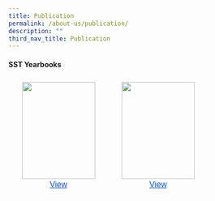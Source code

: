 ```yaml
---
title: Publication
permalink: /about-us/publication/
description: ""
third_nav_title: Publication
---
```

#### SST Yearbooks

<table style="border:none;border-collapse:collapse;"><colgroup><col width="196"><col width="197"></colgroup><tbody><tr style="height:0pt"><td style="border-left:solid #ffffff 1pt;border-right:solid #ffffff 1pt;border-bottom:solid #ffffff 1pt;border-top:solid #ffffff 1pt;vertical-align:top;padding:5pt 5pt 5pt 5pt;overflow:hidden;overflow-wrap:break-word;"><p style="line-height:1.38;text-align: center;margin-top:0pt;margin-bottom:0pt;" dir="ltr"><span style="font-size:12pt;font-family:Arial;color:#000000;background-color:transparent;font-weight:400;font-style:normal;font-variant:normal;text-decoration:none;vertical-align:baseline;white-space:pre;white-space:pre-wrap;"><span style="border:none;display:inline-block;overflow:hidden;width:144px;height:192px;"><img style="margin-left:0px;margin-top:0px;" height="192" width="144" src="https://lh6.googleusercontent.com/_yDj1T32AE8t94AFzXJVQauIlI6dt-jvwiNFewFhlflLDDuinoeNdhj6cqvP9G430xtAR0kgOGXTL_2seam2CWCoBZlPRzKWTDJ8N9p1rSCB8YfstrFZYq8qzN_6kAlf-GgCadIrY7uoJUBbd_CWfsY"></span></span></p><p style="line-height:1.38;text-align: center;margin-top:0pt;margin-bottom:0pt;" dir="ltr"><a style="text-decoration:none;" href="https://online.fliphtml5.com/wuzql/drkn/#p=1"><span style="font-size:12pt;font-family:Arial;color:#1155cc;background-color:transparent;font-weight:400;font-style:normal;font-variant:normal;text-decoration:underline;-webkit-text-decoration-skip:none;text-decoration-skip-ink:none;vertical-align:baseline;white-space:pre;white-space:pre-wrap;">View</span></a></p></td><td style="border-left:solid #ffffff 1pt;border-right:solid #ffffff 1pt;border-bottom:solid #ffffff 1pt;border-top:solid #ffffff 1pt;vertical-align:top;padding:5pt 5pt 5pt 5pt;overflow:hidden;overflow-wrap:break-word;"><p style="line-height:1.38;text-align: center;margin-top:0pt;margin-bottom:0pt;" dir="ltr"><span style="font-size:12pt;font-family:Arial;color:#000000;background-color:transparent;font-weight:400;font-style:normal;font-variant:normal;text-decoration:none;vertical-align:baseline;white-space:pre;white-space:pre-wrap;"><span style="border:none;display:inline-block;overflow:hidden;width:144px;height:192px;"><img style="margin-left:0px;margin-top:0px;" height="192" width="144" src="https://lh6.googleusercontent.com/1mH0OgV4GH4Bmy-IKLYXFjd2kENqUemVx_-1GK8_JoaeiIM-EfBTekpOShlKHVi4y0k68insO3x1RtCyQoUC2KynitqhrWTgbEPxOjPB2-6y-nO-MDF0c7XV51DJcX9sZo88noQJlPAn6GW4ovIGO6M"></span></span></p><p style="line-height:1.38;text-align: center;margin-top:0pt;margin-bottom:0pt;" dir="ltr"><a style="text-decoration:none;" href="https://online.fliphtml5.com/wuzql/sdfr/"><span style="font-size:12pt;font-family:Arial;color:#1155cc;background-color:transparent;font-weight:400;font-style:normal;font-variant:normal;text-decoration:underline;-webkit-text-decoration-skip:none;text-decoration-skip-ink:none;vertical-align:baseline;white-space:pre;white-space:pre-wrap;">View</span></a></p></td></tr></tbody></table>